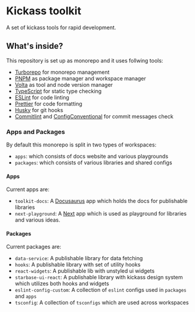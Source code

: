 # Kickass toolkit

A set of kickass tools for rapid development.

## What's inside?

This repository is set up as monorepo and it uses follwing tools:

-   [Turborepo](https://turborepo.org) for monorepo management
-   [PNPM](https://pnpm.io) as package manager and workspace manager
-   [Volta](https://volta.sh) as tool and node version manager
-   [TypeScript](https://www.typescriptlang.org/) for static type checking
-   [ESLint](https://eslint.org/) for code linting
-   [Prettier](https://prettier.io) for code formatting
-   [Husky](https://typicode.github.io/husky) for git hooks
-   [Commitlint](https://commitlint.js.org) and [ConfigConventional](https://github.com/conventional-changelog/commitlint/tree/master/@commitlint/config-conventional#type-enum) for commit messages check

### Apps and Packages

By default this monorepo is split in two types of workspaces:

-   `apps`: which consists of docs website and various playgrounds
-   `packages`: which consists of various libraries and shared configs

#### Apps

Current apps are:

-   `toolkit-docs`: A [Docusaurus](https://docusaurus.io/) app which holds the docs for publishable libraries
-   `next-playground`: A [Next](https://nextjs.org/) app which is used as playground for libraries and various ideas.

#### Packages

Current packages are:

-   `data-service`: A publishable library for data fetching
-   `hooks`: A publishable library with set of utility hooks
-   `react-widgets`: A publishable lib with unstyled ui widgets
-   `starbase-ui-react`: A publishable library with kickass design system which utilizes both hooks and widgets
-   `eslint-config-custom`: A collection of `eslint` configs used in `packages` and `apps`
-   `tsconfig`: A collection of `tsconfigs` which are used across workspaces
